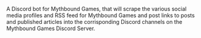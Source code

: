 A Discord bot for Mythbound Games, that will scrape the various social media profiles and RSS feed for Mythbound Games and post links to posts and published articles into the corrisponding Discord channels on the Mythbound Games Discord Server.
